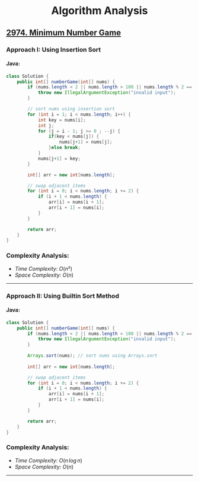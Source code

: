 <br>
<h1 align="center">Algorithm Analysis</h1>

## [2974. Minimum Number Game](https://leetcode.com/problems/minimum-number-game/)

### Approach I: Using Insertion Sort 

#### Java:
```java
class Solution {
    public int[] numberGame(int[] nums) {
        if (nums.length < 2 || nums.length > 100 || nums.length % 2 == 1) {
            throw new IllegalArgumentException("invalid input");
        }

        // sort nums using insertion sort
        for (int i = 1; i < nums.length; i++) {
            int key = nums[i];
            int j;
            for (j = i - 1; j >= 0 ; --j) {
                if(key < nums[j]) {
                    nums[j+1] = nums[j];
                }else break;
            }
            nums[j+1] = key;
        }

        int[] arr = new int[nums.length];

        // swap adjacent items
        for (int i = 0; i < nums.length; i += 2) {
            if (i + 1 < nums.length) {
                arr[i] = nums[i + 1];
                arr[i + 1] = nums[i];
            }
        }

        return arr;
    }
}
```

[//]: # (#### Go:)

[//]: # (```go)

[//]: # (func solution&#40;&#41; {)

[//]: # ()
[//]: # (})

[//]: # (```)

### Complexity Analysis:

- *Time Complexity:* $O(n²)$
- *Space Complexity:* $O(n)$


---

### Approach II: Using Builtin Sort Method

#### Java:
```java
class Solution {
    public int[] numberGame(int[] nums) {
        if (nums.length < 2 || nums.length > 100 || nums.length % 2 == 1) {
            throw new IllegalArgumentException("invalid input");
        }
        
        Arrays.sort(nums); // sort nums using Arrays.sort
        
        int[] arr = new int[nums.length];

        // swap adjacent items
        for (int i = 0; i < nums.length; i += 2) {
            if (i + 1 < nums.length) {
                arr[i] = nums[i + 1];
                arr[i + 1] = nums[i];
            }
        }

        return arr;
    }
}
```

[//]: # (#### Go:)

[//]: # (```go)

[//]: # (func solution&#40;&#41; {)

[//]: # ()
[//]: # (})

[//]: # (```)

### Complexity Analysis:

- *Time Complexity:* $O(n \,log\, n)$
- *Space Complexity:* $O( n)$


---


